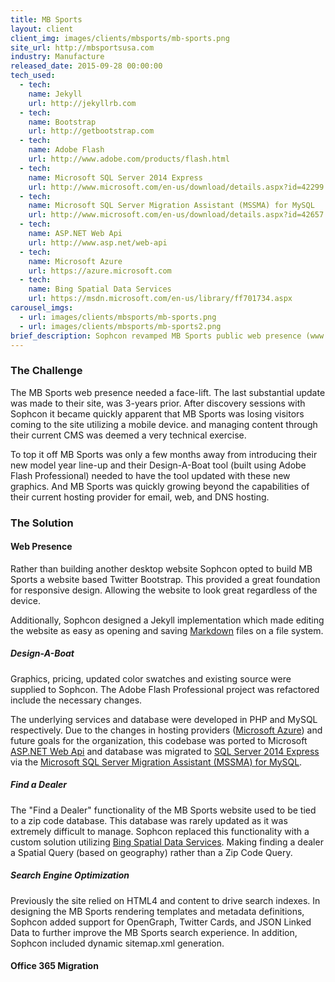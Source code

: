 ```yaml
---
title: MB Sports
layout: client
client_img: images/clients/mbsports/mb-sports.png
site_url: http://mbsportsusa.com
industry: Manufacture
released_date: 2015-09-28 00:00:00
tech_used:
  - tech:
    name: Jekyll
    url: http://jekyllrb.com
  - tech:
    name: Bootstrap
    url: http://getbootstrap.com
  - tech:
    name: Adobe Flash
    url: http://www.adobe.com/products/flash.html
  - tech:
    name: Microsoft SQL Server 2014 Express
    url: http://www.microsoft.com/en-us/download/details.aspx?id=42299
  - tech:
    name: Microsoft SQL Server Migration Assistant (MSSMA) for MySQL
    url: http://www.microsoft.com/en-us/download/details.aspx?id=42657
  - tech:
    name: ASP.NET Web Api
    url: http://www.asp.net/web-api
  - tech:
    name: Microsoft Azure
    url: https://azure.microsoft.com
  - tech:
    name: Bing Spatial Data Services
    url: https://msdn.microsoft.com/en-us/library/ff701734.aspx
carousel_imgs:
  - url: images/clients/mbsports/mb-sports.png
  - url: images/clients/mbsports/mb-sports2.png
brief_description: Sophcon revamped MB Sports public web presence (www.mbsports.net). The MB Sports web presence has not had a substantial face-lift in roughly 3-years, with specific attention to mobile devices. In addition to the rollout of a new web presence, Sophcon was tasked with migrating their current email, web, and DNS hosting to an Office 365 service.
---
```

### The Challenge

The MB Sports web presence needed a face-lift. The last substantial update was made to their site, was 3-years prior. After discovery sessions with Sophcon it became quickly apparent that MB Sports was losing visitors coming to the site utilizing a mobile device. and managing content through their current CMS was deemed a very technical exercise.

To top it off MB Sports was only a few months away from introducing their new model year line-up and their Design-A-Boat tool (built using Adobe Flash Professional) needed to have the tool updated with these new graphics. And MB Sports was quickly growing beyond the capabilities of their current hosting provider for email, web, and DNS hosting.

### The Solution

#### Web Presence

Rather than building another desktop website Sophcon opted to build MB Sports a website based Twitter Bootstrap. This provided a great foundation for responsive design. Allowing the website to look great regardless of the device.

Additionally, Sophcon designed a Jekyll implementation which made editing the website as easy as opening and saving [Markdown](http://daringfireball.net/projects/markdown/) files on a file system.

##### Design-A-Boat

Graphics, pricing, updated color swatches and existing source were supplied to Sophcon. The Adobe Flash Professional project was refactored include the necessary changes.

The underlying services and database were developed in PHP and MySQL respectively. Due to the changes in hosting providers ([Microsoft Azure](https://azure.microsoft.com)) and future goals for the organization, this codebase was ported to Microsoft [ASP.NET Web Api](http://www.asp.net/web-api) and database was migrated to [SQL Server 2014 Express](http://www.microsoft.com/en-us/download/details.aspx?id=42299) via the [Microsoft SQL Server Migration Assistant (MSSMA) for MySQL](http://www.microsoft.com/en-us/download/details.aspx?id=42657).

##### Find a Dealer

The "Find a Dealer" functionality of the MB Sports website used to be tied to a zip code database. This database was rarely updated as it was extremely difficult to manage. Sophcon replaced this functionality with a custom solution utilizing [Bing Spatial Data Services](https://msdn.microsoft.com/en-us/library/ff701734.aspx). Making finding a dealer a Spatial Query (based on geography) rather than a Zip Code Query.

##### Search Engine Optimization

Previously the site relied on HTML4 and content to drive search indexes. In designing the MB Sports rendering templates and metadata definitions, Sophcon added support for OpenGraph, Twitter Cards, and JSON Linked Data to further improve the MB Sports search experience. In addition, Sophcon included dynamic sitemap.xml generation.

#### Office 365 Migration
